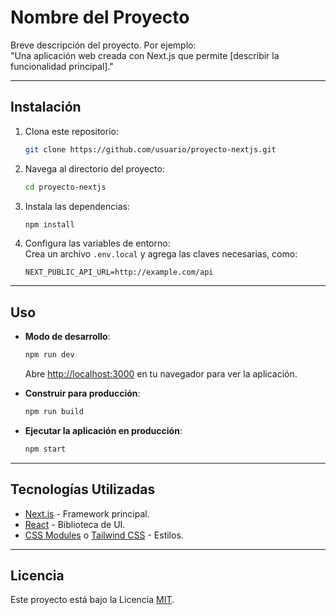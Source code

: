 
# Nombre del Proyecto

Breve descripción del proyecto. Por ejemplo:  
"Una aplicación web creada con Next.js que permite [describir la funcionalidad principal]."

---

## Instalación

1. Clona este repositorio:
   ```bash
   git clone https://github.com/usuario/proyecto-nextjs.git
   ```

2. Navega al directorio del proyecto:
   ```bash
   cd proyecto-nextjs
   ```

3. Instala las dependencias:
   ```bash
   npm install
   ```

4. Configura las variables de entorno:  
   Crea un archivo `.env.local` y agrega las claves necesarias, como:
   ```
   NEXT_PUBLIC_API_URL=http://example.com/api
   ```

---

## Uso

- **Modo de desarrollo**:
  ```bash
  npm run dev
  ```
  Abre [http://localhost:3000](http://localhost:3000) en tu navegador para ver la aplicación.

- **Construir para producción**:
  ```bash
  npm run build
  ```

- **Ejecutar la aplicación en producción**:
  ```bash
  npm start
  ```

---

## Tecnologías Utilizadas

- [Next.js](https://nextjs.org/) - Framework principal.
- [React](https://reactjs.org/) - Biblioteca de UI.
- [CSS Modules](https://nextjs.org/docs/basic-features/built-in-css-support) o [Tailwind CSS](https://tailwindcss.com/) - Estilos.

---

## Licencia

Este proyecto está bajo la Licencia [MIT](LICENSE).
